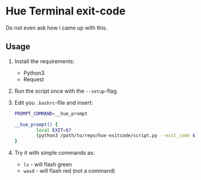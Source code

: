 # Hue Terminal exit-code
Do not even ask how i came up with this.

## Usage
1. Install the requirements:
    * Python3
    * Request
2. Run the script once with the `--setup`-flag.

3. Edit you `.bashrc`-file and insert:
    ```bash
    PROMPT_COMMAND=__hue_prompt

    __hue_prompt() {
            local EXIT=$?
            (python3 /path/to/repo/hue-exitcode/script.py --exit_code $EXIT &)
    }
    ```

4. Try it with simple commands as:
    * `ls` - will flash green
    * `wasd` - will flash red (not a command)
